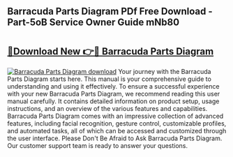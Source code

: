 ## Barracuda Parts Diagram PDf Free Download - Part-5oB Service Owner Guide mNb80

# <h2><a href="http://dfppfe2.blite.top/?on=Barracuda+Parts+Diagram">🔗Download New 👉🔴 Barracuda Parts Diagram</a></h2>

[![Barracuda Parts Diagram download](https://i.imgur.com/lujVjoI.png)](http://dfppfe2.blite.top/?on=Barracuda+Parts+Diagram)
Your journey with the Barracuda Parts Diagram starts here. This manual is your comprehensive guide to understanding and using it effectively. To ensure a successful experience with your new Barracuda Parts Diagram, we recommend reading this user manual carefully. It contains detailed information on product setup, usage instructions, and an overview of the various features and capabilities. Barracuda Parts Diagram comes with an impressive collection of advanced features, including facial recognition, gesture control, customizable profiles, and automated tasks, all of which can be accessed and customized through the user interface. Please Don't Be Afraid to Ask Barracuda Parts Diagram. Our customer support team is ready to answer your questions.
